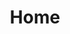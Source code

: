 ---
layout: home
title: Home
landing-title: 'Hi, my name is Jackson Han'
description: null
image: null
author: null
show_tile: false
---